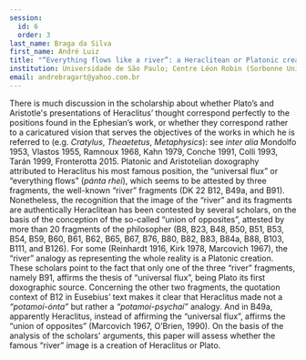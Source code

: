 ```yaml
---
session:
  id: 6
  order: 3
last_name: Braga da Silva
first_name: André Luiz
title: "“Everything flows like a river”: a Heraclitean or Platonic creation?"
institution: Universidade de São Paulo; Centre Léon Robin (Sorbonne Université)
email: andrebragart@yahoo.com.br
---
```

There is much discussion in the scholarship about whether Plato’s and Aristotle's presentations of Heraclitus’ thought correspond perfectly to the positions found in the Ephesian’s work, or whether they correspond rather to a caricatured vision that serves the objectives of the works in which he is referred to (e.g. *Cratylus*, *Theaetetus*, *Metaphysics*): see *inter alia* Mondolfo 1953, Vlastos 1955, Ramnoux 1968, Kahn 1979, Conche 1991, Colli 1993, Tarán 1999, Fronterotta 2015. Platonic and Aristotelian doxography attributed to Heraclitus his most famous position, the “universal flux” or “everything flows” (*pánta rhei*), which seems to be attested by three fragments, the well-known “river” fragments (DK 22 B12, B49a, and B91). Nonetheless, the recognition that the image of the “river” and its fragments are authentically Heraclitean has been contested by several scholars, on the basis of the conception of the so-called “union of opposites”, attested by more than 20 fragments of the philosopher (B8, B23, B48, B50, B51, B53, B54, B59, B60, B61, B62, B65, B67, B76, B80, B82, B83, B84a, B88, B103, B111, and B126). For some (Reinhardt 1916, Kirk 1978, Marcovich 1967), the “river” analogy as representing the whole reality is a Platonic creation. These scholars point to the fact that only one of the three “river” fragments, namely B91, affirms the thesis of “universal flux”, being Plato its first doxographic source. Concerning the other two fragments, the quotation context of B12 in Eusebius’ text makes it clear that Heraclitus made not a *“potamoí-ónta”* but rather a *“potamoí-psychaí”* analogy. And in B49a, apparently Heraclitus, instead of affirming the “universal flux”, affirms the “union of opposites” (Marcovich 1967, O’Brien, 1990). On the basis of the analysis of the scholars' arguments, this paper will assess whether the famous “river” image is a creation of Heraclitus or Plato.
